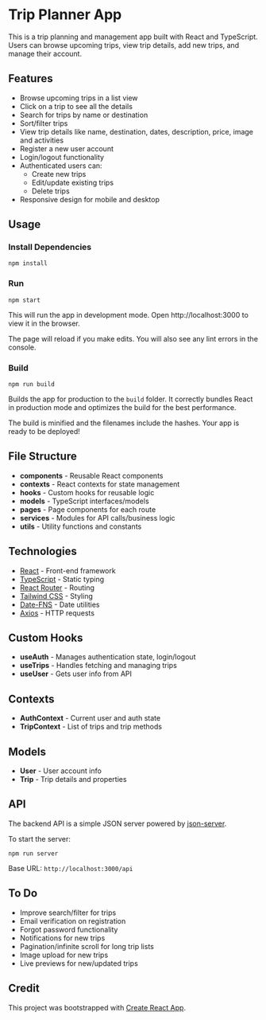 
# Trip Planner App

This is a trip planning and management app built with React and TypeScript. Users can browse upcoming trips, view trip details, add new trips, and manage their account.

## Features

- Browse upcoming trips in a list view
- Click on a trip to see all the details
- Search for trips by name or destination
- Sort/filter trips 
- View trip details like name, destination, dates, description, price, image and activities
- Register a new user account  
- Login/logout functionality
- Authenticated users can:
  - Create new trips
  - Edit/update existing trips
  - Delete trips
- Responsive design for mobile and desktop

## Usage

### Install Dependencies

```
npm install
```

### Run

```
npm start
```

This will run the app in development mode. Open http://localhost:3000 to view it in the browser.

The page will reload if you make edits. You will also see any lint errors in the console.

### Build

```
npm run build
```

Builds the app for production to the `build` folder. It correctly bundles React in production mode and optimizes the build for the best performance.

The build is minified and the filenames include the hashes. Your app is ready to be deployed!

## File Structure

- **components** - Reusable React components 
- **contexts** - React contexts for state management
- **hooks** - Custom hooks for reusable logic
- **models** - TypeScript interfaces/models 
- **pages** - Page components for each route 
- **services** - Modules for API calls/business logic
- **utils** - Utility functions and constants

## Technologies

- [React](https://reactjs.org/) - Front-end framework
- [TypeScript](https://www.typescriptlang.org/) - Static typing 
- [React Router](https://reacttraining.com/react-router/) - Routing 
- [Tailwind CSS](https://tailwindcss.com/) - Styling
- [Date-FNS](https://date-fns.org/) - Date utilities
- [Axios](https://github.com/axios/axios) - HTTP requests

## Custom Hooks

- **useAuth** - Manages authentication state, login/logout
- **useTrips** - Handles fetching and managing trips
- **useUser** - Gets user info from API

## Contexts

- **AuthContext** - Current user and auth state
- **TripContext** - List of trips and trip methods

## Models

- **User** - User account info 
- **Trip** - Trip details and properties

## API

The backend API is a simple JSON server powered by [json-server](https://github.com/typicode/json-server). 

To start the server:

```
npm run server 
```

Base URL: `http://localhost:3000/api`

## To Do

- Improve search/filter for trips
- Email verification on registration 
- Forgot password functionality
- Notifications for new trips
- Pagination/infinite scroll for long trip lists
- Image upload for new trips 
- Live previews for new/updated trips

## Credit

This project was bootstrapped with [Create React App](https://github.com/facebook/create-react-app).


